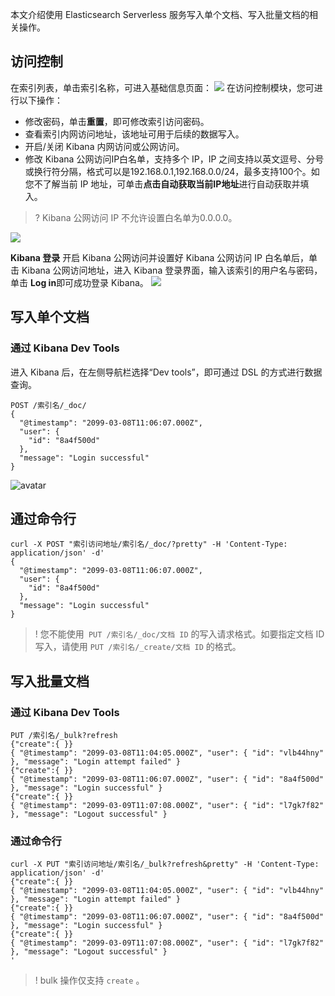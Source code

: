 本文介绍使用 Elasticsearch Serverless 服务写入单个文档、写入批量文档的相关操作。

## 访问控制
在索引列表，单击索引名称，可进入基础信息页面：
![](https://qcloudimg.tencent-cloud.cn/raw/262a3aaccce0f2abba71fea57b5069e7.png)
在访问控制模块，您可进行以下操作：
- 修改密码，单击**重置**，即可修改索引访问密码。
- 查看索引内网访问地址，该地址可用于后续的数据写入。
- 开启/关闭 Kibana 内网访问或公网访问。
- 修改 Kibana 公网访问IP白名单，支持多个 IP，IP 之间支持以英文逗号、分号或换行符分隔，格式可以是192.168.0.1,192.168.0.0/24，最多支持100个。如您不了解当前 IP 地址，可单击**点击自动获取当前IP地址**进行自动获取并填入。
>? Kibana 公网访问 IP 不允许设置白名单为0.0.0.0。

![](https://qcloudimg.tencent-cloud.cn/raw/f122094adfa6b42d8da37a5fcd284729.png)

**Kibana 登录**
开启 Kibana 公网访问并设置好 Kibana 公网访问 IP 白名单后，单击 Kibana 公网访问地址，进入 Kibana 登录界面，输入该索引的用户名与密码，单击 **Log in**即可成功登录 Kibana。
![](https://qcloudimg.tencent-cloud.cn/raw/1eb88877fdf2c59712922465f6310dab.png)

## 写入单个文档
### 通过 Kibana Dev Tools
进入 Kibana 后，在左侧导航栏选择“Dev tools”，即可通过 DSL 的方式进行数据查询。
```
POST /索引名/_doc/
{
  "@timestamp": "2099-03-08T11:06:07.000Z",
  "user": {
    "id": "8a4f500d"
  },
  "message": "Login successful"
}
```
![avatar](devtools.png)

## 通过命令行
```
curl -X POST "索引访问地址/索引名/_doc/?pretty" -H 'Content-Type: application/json' -d'
{
  "@timestamp": "2099-03-08T11:06:07.000Z",
  "user": {
    "id": "8a4f500d"
  },
  "message": "Login successful"
}

```

>! 您不能使用` PUT /索引名/_doc/文档 ID` 的写入请求格式。如要指定文档 ID 写入，请使用 `PUT /索引名/_create/文档 ID` 的格式。

## 写入批量文档
### 通过 Kibana Dev Tools
```
PUT /索引名/_bulk?refresh
{"create":{ }}
{ "@timestamp": "2099-03-08T11:04:05.000Z", "user": { "id": "vlb44hny" }, "message": "Login attempt failed" }
{"create":{ }}
{ "@timestamp": "2099-03-08T11:06:07.000Z", "user": { "id": "8a4f500d" }, "message": "Login successful" }
{"create":{ }}
{ "@timestamp": "2099-03-09T11:07:08.000Z", "user": { "id": "l7gk7f82" }, "message": "Logout successful" }
```

### 通过命令行
```
curl -X PUT "索引访问地址/索引名/_bulk?refresh&pretty" -H 'Content-Type: application/json' -d'
{"create":{ }}
{ "@timestamp": "2099-03-08T11:04:05.000Z", "user": { "id": "vlb44hny" }, "message": "Login attempt failed" }
{"create":{ }}
{ "@timestamp": "2099-03-08T11:06:07.000Z", "user": { "id": "8a4f500d" }, "message": "Login successful" }
{"create":{ }}
{ "@timestamp": "2099-03-09T11:07:08.000Z", "user": { "id": "l7gk7f82" }, "message": "Logout successful" }
'
```
>! bulk 操作仅支持 `create` 。


